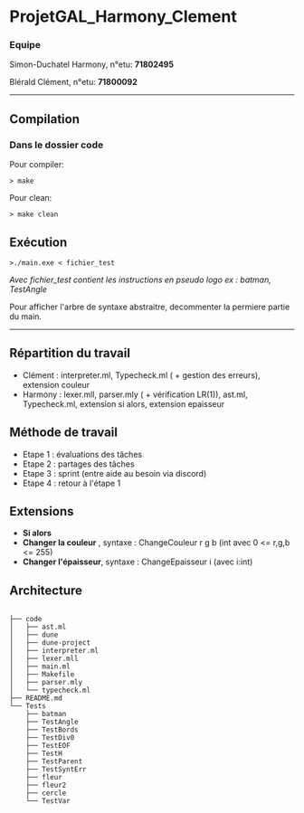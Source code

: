 # ProjetGAL_Harmony_Clement
### Equipe
Simon-Duchatel Harmony, n°etu: **71802495**

Blérald Clément, n°etu: **71800092**
****
## Compilation

### Dans le dossier code

Pour compiler:

```> make```

Pour clean:

```> make clean```

## Exécution

```>./main.exe < fichier_test ```

*Avec fichier_test contient les instructions en pseudo logo ex : batman, TestAngle*

Pour afficher l'arbre de syntaxe abstraitre, decommenter la permiere partie du main.
****

## Répartition du travail

- Clément : interpreter.ml, Typecheck.ml ( + gestion des erreurs), extension couleur
- Harmony : lexer.mll, parser.mly ( + vérification LR(1)), ast.ml, Typecheck.ml, extension si alors, extension epaisseur

## Méthode de travail

- Etape 1 : évaluations des tâches
- Etape 2 : partages des tâches
- Etape 3 : sprint (entre aide au besoin via discord)
- Etape 4 : retour à l'étape 1

## Extensions
- **Si alors**
- **Changer la couleur** , syntaxe : ChangeCouleur r g b (int avec 0 <= r,g,b <= 255)
- **Changer l'épaisseur**, syntaxe : ChangeEpaisseur i (avec i:int)

## Architecture

```

├── code
│   ├── ast.ml
│   ├── dune
│   ├── dune-project
│   ├── interpreter.ml
│   ├── lexer.mll
│   ├── main.ml
│   ├── Makefile
│   ├── parser.mly
│   └── typecheck.ml
├── README.md
└── Tests
    ├── batman
    ├── TestAngle
    ├── TestBords
    ├── TestDiv0
    ├── TestEOF
    ├── TestH
    ├── TestParent
    ├── TestSyntErr
    ├── fleur
    ├── fleur2
    ├── cercle
    └── TestVar
    
```
